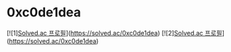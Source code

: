 # 0xc0de1dea
[![1][Solved.ac
프로필](http://mazassumnida.wtf/api/mini/generate_badge?boj=0xc0de1dea)](https://solved.ac/0xc0de1dea)
[![2][Solved.ac
프로필](http://mazassumnida.wtf/api/v2/generate_badge?boj=0xc0de1dea)](https://solved.ac/0xc0de1dea)
